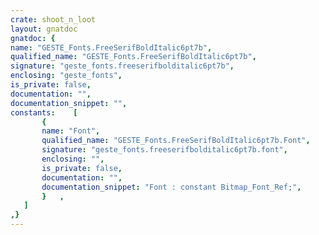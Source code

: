 ```yaml
---
crate: shoot_n_loot
layout: gnatdoc
gnatdoc: {
name: "GESTE_Fonts.FreeSerifBoldItalic6pt7b",
qualified_name: "GESTE_Fonts.FreeSerifBoldItalic6pt7b",
signature: "geste_fonts.freeserifbolditalic6pt7b",
enclosing: "geste_fonts",
is_private: false,
documentation: "",
documentation_snippet: "",
constants:    [
       {
       name: "Font",
       qualified_name: "GESTE_Fonts.FreeSerifBoldItalic6pt7b.Font",
       signature: "geste_fonts.freeserifbolditalic6pt7b.font",
       enclosing: "",
       is_private: false,
       documentation: "",
       documentation_snippet: "Font : constant Bitmap_Font_Ref;",
       }   ,
   ]
,}
---
```

